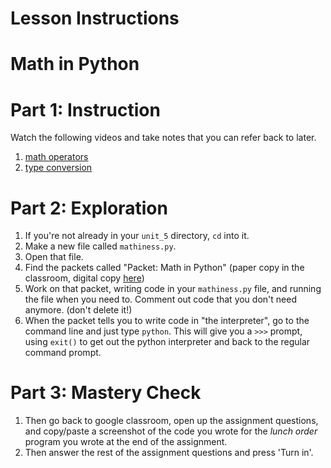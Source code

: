 # Lesson Instructions
# Math in Python

# Part 1: Instruction
Watch the following videos and take notes that you can refer back to later.
1. [math operators]()
1. [type conversion]()

# Part 2: Exploration
1. If you're not already in your `unit_5` directory, `cd` into it.
1. Make a new file called `mathiness.py`.
1. Open that file.
1. Find the packets called "Packet: Math in Python" (paper copy in the classroom, digital copy [here](https://drive.google.com/file/d/0B6wBwD0pwox6T1l6MUM5Z25TNmUzOFhsQkxqT0FNZEoxR1lF/view))
1. Work on that packet, writing code in your `mathiness.py` file, and running the file when you need to. Comment out code that you don't need anymore. (don't delete it!)
1. When the packet tells you to write code in "the interpreter", go to the command line and just type `python`. This will give you a `>>>` prompt, using `exit()` to get out the python interpreter and back to the regular command prompt.

# Part 3: Mastery Check
1. Then go back to google classroom, open up the assignment questions, and copy/paste a screenshot of the code you wrote for the *lunch order* program you wrote at the end of the assignment.
1. Then answer the rest of the assignment questions and press 'Turn in'.
